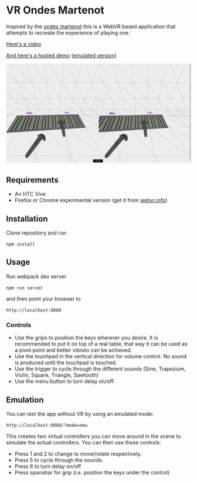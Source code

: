 # VR Ondes Martenot

Inspired by the [ondes martenot](https://www.youtube.com/watch?v=v0aflcF0-ys) this is a WebVR based application that attempts to recreate the experience of playing one.

[Here's a video](https://www.youtube.com/watch?v=7IabQXipfS0)

[And here's a hosted demo](https://elifer5000.github.io/vr-ondes-martenot/dist/index.html)  ([emulated version](https://elifer5000.github.io/vr-ondes-martenot/dist/index.html?mode=emu))

![pic](screenshot.png)

## Requirements
* An HTC Vive
* Firefox or Chrome experimental version (get it from [webvr.info](https://webvr.info/get-chrome/))

## Installation
Clone repository and run

```
npm install
```

## Usage
Run webpack dev server

```
npm run server
```

and then point your browser to

```
http://localhost:8080
```
### Controls
* Use the grips to position the keys wherever you desire. It is recommended to put it on top of a real table, that way it can be used as a pivot point and better vibrato can be achieved.
* Use the touchpad in the vertical direction for volume control. No sound is produced until the touchpad is touched.
* Use the trigger to cycle through the different sounds (Sine, Trapezium, Violin, Square, Triangle, Sawtooth)
* Use the menu button to turn delay on/off.

## Emulation
You can test the app without VR by using an emulated mode:

```
http://localhost:8080/?mode=emu
```

This creates two virtual controllers you can move around in the scene to simulate the actual controllers. You can then use these controls:
* Press 1 and 2 to change to move/rotate respectively.
* Press 5 to cycle through the sounds.
* Press 6 to turn delay on/off
* Press spacebar for grip (i.e. position the keys under the control)
